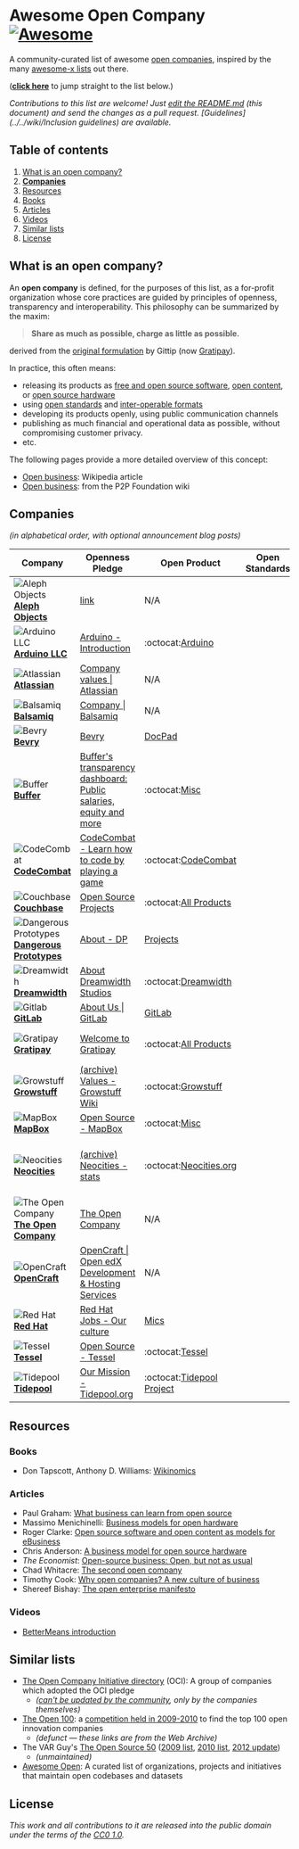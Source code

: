# Awesome Open Company [![Awesome](https://cdn.rawgit.com/sindresorhus/awesome/d7305f38d29fed78fa85652e3a63e154dd8e8829/media/badge.svg)](https://github.com/sindresorhus/awesome)
A community-curated list of awesome [open companies](#what-is-an-open-company),
inspired by the many [awesome-x lists](https://github.com/sindresorhus/awesome) out there.

(**[click here](#companies)** to jump straight to the list below.)

*Contributions to this list are welcome! Just [edit the README.md](../../edit/master/README.md) (this document) and send the changes as a pull request. [Guidelines](../../wiki/Inclusion guidelines) are available.*

## Table of contents
1. [What is an open company?](#what-is-an-open-company)
2. **[Companies](#companies)**
3. [Resources](#resources)
  1. [Books](#books)
  2. [Articles](#articles)
  3. [Videos](#videos)
4. [Similar lists](#similar-lists)
5. [License](#license)

## What is an open company?

An **open company** is defined, for the purposes of this list, as a for-profit organization whose core practices are guided by principles of openness, transparency and interoperability. This philosophy can be summarized by the maxim:

> **Share as much as possible, charge as little as possible.**

derived from the [original formulation](http://blog.gittip.com/post/26350459746/the-first-open-company/) by Gittip (now [Gratipay](http://gratipay.com)).

In practice, this often means:
- releasing its products as
  [free and open source software](https://en.wikipedia.org/wiki/Free_and_open-source_software),
  [open content](https://en.wikipedia.org/wiki/Free_content),
  or [open source hardware](https://en.wikipedia.org/wiki/Open-source_hardware)
- using [open standards](https://en.wikipedia.org/wiki/Open_standard)
  and [inter-operable formats](https://en.wikipedia.org/wiki/Interoperability)
- developing its products openly, using public communication channels
- publishing as much financial and operational data as possible, without compromising customer privacy.
- etc.

The following pages provide a more detailed overview of this concept:
- [Open business](https://en.wikipedia.org/wiki/Open_business): Wikipedia article
- [Open business](http://p2pfoundation.net/Open_Business): from the P2P Foundation wiki

## Companies
*(in alphabetical order, with optional announcement blog posts)*

Company | Openness Pledge | Open Product | Open Standards | Statement | Open Channel | Open Finance
------------ | ------------- | ------------- | ------------- | ------------- | ------------- | -------------
![Aleph Objects](http://www.google.com/s2/favicons?domain=alephobjects.com) [**Aleph Objects**](https://www.alephobjects.com/) | [link](https://www.alephobjects.com/) | N/A |  |  |  |
![Arduino LLC](http://www.google.com/s2/favicons?domain=arduino.cc) [**Arduino LLC**](http://www.arduino.cc) | [Arduino - Introduction](http://www.arduino.cc/en/Guide/Introduction) | :octocat:[Arduino](https://github.com/arduino/Arduino/) |  |  |  |
![Atlassian](http://www.google.com/s2/favicons?domain=atlassian.com) [**Atlassian**](https://www.atlassian.com/) | [Company values \| Atlassian](https://www.atlassian.com/company/about/values) | N/A |  |  |  |
![Balsamiq](http://www.google.com/s2/favicons?domain=balsamiq.com) [**Balsamiq**](https://balsamiq.com/) | [Company \| Balsamiq](https://balsamiq.com/company/#goodcitizen) | N/A |  |  |  |
![Bevry](http://www.google.com/s2/favicons?domain=bevry.me) [**Bevry**](https://bevry.me) | [Bevry](https://bevry.me) | [DocPad](https://github.com/docpad/docpad) |  |  |  |
![Buffer](http://www.google.com/s2/favicons?domain=buffer.com) [**Buffer**](https://buffer.com/) | [Buffer's transparency dashboard: Public salaries, equity and more](https://buffer.com/transparency) | :octocat:[Misc](https://github.com/bufferapp/) |  |*[Why we have a core value of transparency at our startup](http://joel.is/why-we-have-a-core-value-of-transparency-at-our-startup/)*|  | [Revenue](https://open.buffer.com/buffer-public-revenue-dashboard/)
![CodeCombat](http://www.google.com/s2/favicons?domain=codecombat.com/) [**CodeCombat**](http://codecombat.com/) | [CodeCombat - Learn how to code by playing a game](http://codecombat.com/legal) | :octocat:[CodeCombat](https://github.com/codecombat/codecombat) |  |*[Why you should open-source your startup](http://blog.codecombat.com/why-you-should-open-source-your-startup)*|  |
![Couchbase](http://www.google.com/s2/favicons?domain=couchbase.com) [**Couchbase**](http://www.couchbase.com/) | [Open Source Projects](http://www.couchbase.com/open-source) | :octocat:[All Products](https://github.com/couchbase) |  |  |  |
![Dangerous Prototypes](http://www.google.com/s2/favicons?domain=dangerousprototypes.com) [**Dangerous Prototypes**](http://dangerousprototypes.com/) | [About - DP](http://dangerousprototypes.com/docs/About) | [Projects](https://code.google.com/archive/p/dangerous-prototypes-open-hardware/) |  |  |  |
![Dreamwidth](http://www.google.com/s2/favicons?domain=dreamwidth.org) [**Dreamwidth**](http://www.dreamwidth.org/) | [About Dreamwidth Studios](http://www.dreamwidth.org/about) | :octocat:[Dreamwidth](https://github.com/dreamwidth/) |  |  |  |
![Gitlab](http://www.google.com/s2/favicons?domain=gitlab.com) [**GitLab**](https://about.gitlab.com/) | [About Us \| GitLab](https://about.gitlab.com/about/) | [GitLab](https://gitlab.com/groups/gitlab-org) |  |  |  |
![Gratipay](http://www.google.com/s2/favicons?domain=gratipay.com) [**Gratipay**](https://gratipay.com/) | [Welcome to Gratipay](http://inside.gratipay.com/big-picture/welcome) | :octocat:[All Products](https://github.com/gratipay) |  |*[The first open company](http://blog.gittip.com/post/26350459746/the-first-open-company/)*|  | [Finance](https://github.com/gratipay/finances#readme)
![Growstuff](http://growstuff.org/assets/favicon-2f083c214b9adaf9e2ce78bcd532e4c9.ico) [**Growstuff**](http://www.growstuff.org/) | [(archive) Values - Growstuff Wiki](http://web.archive.org/web/20150906064358/http://wiki.growstuff.org/index.php/Values) | :octocat:[Growstuff](https://github.com/Growstuff/growstuff) |  |*[Why Growstuff is open source](http://blog.growstuff.org/2013/02/20/why-growstuff-is-open-source/)*|  |
![MapBox](http://www.google.com/s2/favicons?domain=mapbox.com) [**MapBox**](http://mapbox.com/) | [Open Source - MapBox](http://mapbox.com/about/open) | :octocat:[Misc](https://github.com/mapbox) |  |  |  |
![Neocities](http://www.google.com/s2/favicons?domain=neocities.org) [**Neocities**](https://neocities.org/) | [(archive) Neocities - stats](http://wayback.archive.org/web/20150907143713id_/https://neocities.org/stats) | :octocat:[Neocities.org](https://github.com/neocities/neocities) |  |*[The first Neocities Open Company report](https://neocities.org/blog/open-company-progress-report-2014)*|  |
![The Open Company](http://www.google.com/s2/favicons?domain=theopencompany.net) [**The Open Company**](http://theopencompany.net/) | [The Open Company](http://theopencompany.net/pages/about-us) | N/A |  |  |  |
![OpenCraft](http://www.google.com/s2/favicons?domain=opencraft.com) [**OpenCraft**](http://opencraft.com/) | [OpenCraft \| Open edX Development &amp; Hosting Services](http://opencraft.com/) | N/A |  |  |  |
![Red Hat](http://www.google.com/s2/favicons?domain=redhat.com) [**Red Hat**](https://www.redhat.com/) | [Red Hat Jobs - Our culture](https://www.redhat.com/en/jobs/life/culture) | [Mics](https://www.redhat.com/en/open-source/communities) |  |  |  |
![Tessel](http://i.imgur.com/Xe9AYlw.png) [**Tessel**](https://tessel.io/) | [Open Source - Tessel](https://tessel.io/opensource) | :octocat:[Tessel](https://github.com/tessel/project) |  |  |  |
![Tidepool](https://www.google.com/s2/favicons?domain=tidepool.org) [**Tidepool**](https://tidepool.org/) | [Our Mission - Tidepool.org](https://tidepool.org/about/) | :octocat:[Tidepool Project](https://github.com/tidepool-org/) |  |  | [Work in Progress](https://trello.com/b/sLQWlC52/work-in-progress) |

## Resources

### Books
- Don Tapscott, Anthony D. Williams: [Wikinomics](https://en.wikipedia.org/wiki/Wikinomics)

### Articles
- Paul Graham: [What business can learn from open source](http://www.paulgraham.com/opensource.html)
- Massimo Menichinelli: [Business models for open hardware](http://www.openp2pdesign.org/2011/open-design/business-models-for-open-hardware/)
- Roger Clarke: [Open source software and open content as models for eBusiness](http://www.rogerclarke.com/EC/Bled04.html)
- Chris Anderson: [A business model for open source hardware](http://www.longtail.com/the_long_tail/2009/01/a-business-mode.html)
- *The Economist*: [Open-source business: Open, but not as usual](http://www.economist.com/node/5624944)
- Chad Whitacre: [The second open company](https://medium.com/gratipay-blog/the-second-open-company-4cbab7ca1a47)
- Timothy Cook: [Why open companies? A new culture of business](https://medium.com/open-companies/why-open-companies-fdb74d1b4f0f)
- Shereef Bishay: [The open enterprise manifesto](http://www.opencompany.org/resources/whitepaper.pdf)

### Videos
- [BetterMeans introduction](https://www.youtube.com/watch?v=MAlnMWlvw9g)

## Similar lists
- [The Open Company Initiative directory](http://www.opencompany.org/directory/) (OCI):
  A group of companies which adopted the OCI pledge
  - *([can't be updated by the community](https://github.com/opencompany/www.opencompany.org/issues/103), only by the companies themselves)*
- [The Open 100](http://wayback.archive.org/web/20110824041839/http://www.openbusiness.cc/category/directory/openbusiness/): a [competition held in 2009-2010](http://wayback.archive.org/web/20120727175118/http://www.openbusiness.cc/open100/about/) to find the top 100 open innovation companies
  - *(defunct — these links are from the Web Archive)*
- The VAR Guy's [The Open Source 50](http://thevarguy.com/var-guy/var-guys-open-source-50) ([2009 list](http://wayback.archive.org/web/20121118155240/http://www.thevarguy.com/the-open-source-50/the-open-source-50-listed-a-to-z/), [2010 list](http://wayback.archive.org/web/20120509194329/http://www.thevarguy.com/the-open-source-50/the-open-source-50-a-to-z-2010-edition/), [2012 update](http://thevarguy.com/open-source-application-software-companies/top-50-open-source-companies-where-are-they-now))
  - *(unmaintained)*
- [Awesome Open](https://github.com/paulhendricks/awesome-open):
  A curated list of organizations, projects and initiatives that maintain open codebases and datasets

## License
*This work and all contributions to it are released into the public domain under the terms of the [CC0 1.0](https://creativecommons.org/publicdomain/zero/1.0/).*
